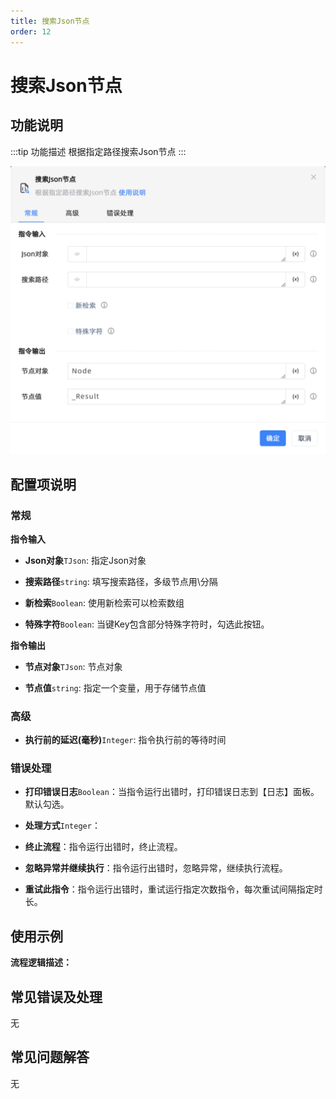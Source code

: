 ```yaml
---
title: 搜索Json节点
order: 12
---
```


# 搜索Json节点

## 功能说明

:::tip 功能描述
根据指定路径搜索Json节点
:::

![搜索Json节点](../../../assets/搜索Json节点_command.png)

## 配置项说明

### 常规

**指令输入**

- **Json对象**`TJson`: 指定Json对象

- **搜索路径**`string`: 填写搜索路径，多级节点用\分隔

- **新检索**`Boolean`: 使用新检索可以检索数组

- **特殊字符**`Boolean`: 当键Key包含部分特殊字符时，勾选此按钮。


**指令输出**

- **节点对象**`TJson`: 节点对象

- **节点值**`string`: 指定一个变量，用于存储节点值

### 高级

- **执行前的延迟(毫秒)**`Integer`: 指令执行前的等待时间

### 错误处理

- **打印错误日志**`Boolean`：当指令运行出错时，打印错误日志到【日志】面板。默认勾选。

- **处理方式**`Integer`：

 - **终止流程**：指令运行出错时，终止流程。

 - **忽略异常并继续执行**：指令运行出错时，忽略异常，继续执行流程。

 - **重试此指令**：指令运行出错时，重试运行指定次数指令，每次重试间隔指定时长。

## 使用示例

**流程逻辑描述：** 

## 常见错误及处理

无

## 常见问题解答

无

